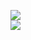 [![](https://img.shields.io/badge/Made%20With-Github%20Spray-lightgrey.svg?style=for-the-badge&logo=github)](https://github.com/Annihil/github-spray#22961)  
[![](https://i.imgur.com/2DrTn0Z.gif)](https://github.com/Annihil/github-spray)